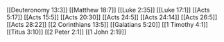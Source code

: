[[Deuteronomy 13:3]]
[[Matthew 18:7]]
[[Luke 2:35]]
[[Luke 17:1]]
[[Acts 5:17]]
[[Acts 15:5]]
[[Acts 20:30]]
[[Acts 24:5]]
[[Acts 24:14]]
[[Acts 26:5]]
[[Acts 28:22]]
[[2 Corinthians 13:5]]
[[Galatians 5:20]]
[[1 Timothy 4:1]]
[[Titus 3:10]]
[[2 Peter 2:1]]
[[1 John 2:19]]
